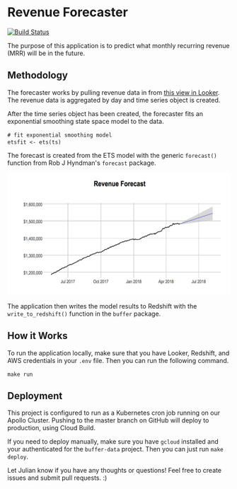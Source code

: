 # Revenue Forecaster

[![Build Status](https://travis-ci.org/bufferapp/mrr-forecaster.svg?branch=master)](https://travis-ci.org/bufferapp/mrr-forecaster)

The purpose of this application is to predict what monthly recurring revenue (MRR) will be in the future.

## Methodology

The forecaster works by pulling revenue data in from [this view in Looker](https://looker.buffer.com/looks/4468). The revenue data is aggregated by day and time series object is created.

After the time series object has been created, the forecaster fits an exponential smoothing state space model to the data.

```{r}
# fit exponential smoothing model
etsfit <- ets(ts)
```

The forecast is created from the ETS model with the generic `forecast()` function from Rob J Hyndman's `forecast` package.

![](images/mrr_forecast.png)

The application then writes the model results to Redshift with the `write_to_redshift()` function in the `buffer` package.

## How it Works


To run the application locally, make sure that you have Looker, Redshift, and AWS credentials in your `.env` file. Then you can run the following command.

```
make run
```

## Deployment

This project is configured to run as a Kubernetes cron job running on our Apollo Cluster. Pushing to the master branch on GitHub will deploy to production, using Cloud Build.

If you need to deploy manually, make sure you have `gcloud` installed and your authenticated for the `buffer-data` project. Then you can just run `make deploy`.

Let Julian know if you have any thoughts or questions! Feel free to create issues and submit pull requests. :)
